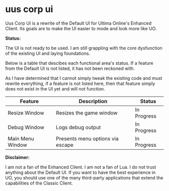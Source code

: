 # uus corp ui

Uus Corp UI is a rewrite of the Default UI for Ultima Online's Enhanced Client. Its goals are to make the UI easier to mode and look more like UO.

**Status:**

The UI is not ready to be used. I am still grappling with the core dysfunction of the existing UI and laying foundations.

Below is a table that descibes each functional area's status. If a feature from the Default UI is not listed, it has not been reckoned with.

As I have determined that I cannot simply tweak the existing code and must rewrite everything, if a feature is not listed here, then that feature simply does not exist in the UI yet and will not function.


| Feature          | Description                      | Status      |
|------------------|----------------------------------|-------------|
| Resize Window    | Resizes the game window          | In Progress |
| Debug Window     | Logs debug output                | In Progress |
| Main Menu Window | Presents menu options via escape | In Progress |

**Disclaimer:**

I am not a fan of the Enhanced Client. I am not a fan of Lua. I do not trust anything about the Default UI. If you want to have the best experience in UO, you should use one of the many third-party applications that extend the capabilities of the Classic Client.
